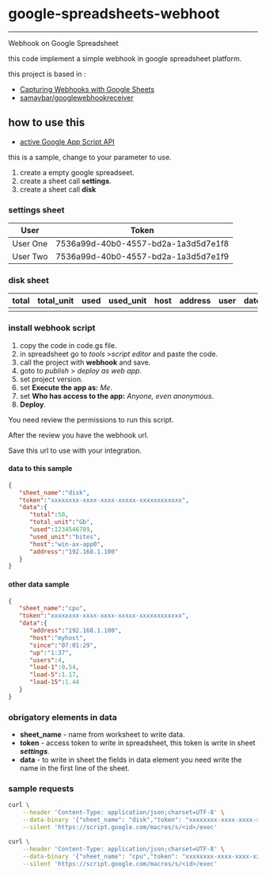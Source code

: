 # google-spreadsheets-webhoot
---
Webhook on Google Spreadsheet

this code implement a simple webhook in google spreadsheet platform.

this project is based in :
* [Capturing Webhooks with Google Sheets](https://blog.runscope.com/posts/tutorial-capturing-webhooks-with-google-sheets)
* [ samaybar/googlewebhookreceiver](https://github.com/samaybar/googlewebhookreceiver)

## how to use this

* [active Google App Script API](https://script.google.com/home/usersettings)

this is a sample, change to your parameter to use.


1. create a empty google spreadseet.
2. create a sheet call **settings**.
3. create a sheet call **disk**

### settings sheet

|User|Token|
|-|-|
|User One|7536a99d-40b0-4557-bd2a-1a3d5d7e1f8|
|User Two|7536a99d-40b0-4557-bd2a-1a3d5d7e1f9|


### disk sheet

|total|total_unit|used|used_unit|host|address|user|date|
|-|-|-|-|-|-|-|-|
| | | | | | | | |

### install webhook script

1. copy the code in code.gs file.
1. in spreadsheet go to *tools* >*script editor* and paste the code.
1. call the project with **webhook** and save.
1. goto to *publish* > *deploy as web app*.
1. set project version.
1. set **Execute the app as:** *Me*.
1. set **Who has access to the app:** *Anyone, even anonymous*.
1. **Deploy**.

You need review the permissions to run this script.

After the review you have the webhook url.

Save this url to use with your integration.

#### data to this sample

```json
{
   "sheet_name":"disk",
   "token":"xxxxxxxx-xxxx-xxxx-xxxxx-xxxxxxxxxxxx",
   "data":{
      "total":50,
      "total_unit":"Gb",
      "used":1234546789,
      "used_unit":"bites",
      "host":"win-ax-app0",
      "address":"192.168.1.100"
   }
}
```

#### other data sample

```json
{
   "sheet_name":"cpu",
   "token":"xxxxxxxx-xxxx-xxxx-xxxxx-xxxxxxxxxxxx",
   "data":{
      "address":"192.168.1.100",
      "host":"myhost",
      "since":"07:01:29",
      "up":"1:37",
      "users":4,
      "load-1":0.54,
      "load-5":1.17,
      "load-15":1.44
   }
}
```

### obrigatory elements in data

* **sheet_name** - name from worksheet to write data.
* **token** - access token to write in spreadsheet, this token is write in sheet ***settings***.
* **data** - to write in sheet the fields in data element you need write the name in the first line of the sheet.

### sample requests

```bash
curl \
    --header 'Content-Type: application/json;charset=UTF-8' \
    --data-binary '{"sheet_name": "disk","token": "xxxxxxxx-xxxx-xxxx-xxxxx-xxxxxxxxxxxx","data": {"total": 50,"total_unit": "Gb","used": 1234546789,"used_unit": "bites","host": "win-ax-app0","address": "192.168.1.100"}}' \
    --silent 'https://script.google.com/macros/s/<id>/exec'
```

```bash
curl \
    --header 'Content-Type: application/json;charset=UTF-8' \
    --data-binary '{"sheet_name": "cpu","token": "xxxxxxxx-xxxx-xxxx-xxxxx-xxxxxxxxxxxx","data": {"address": "192.168.1.100","host":"myhost","since": "07:01:29", "up":"1:37", "users":4, "load-1":0.54, "load-5":1.17, "load-15":1.44}}' \
    --silent 'https://script.google.com/macros/s/<id>/exec'
```